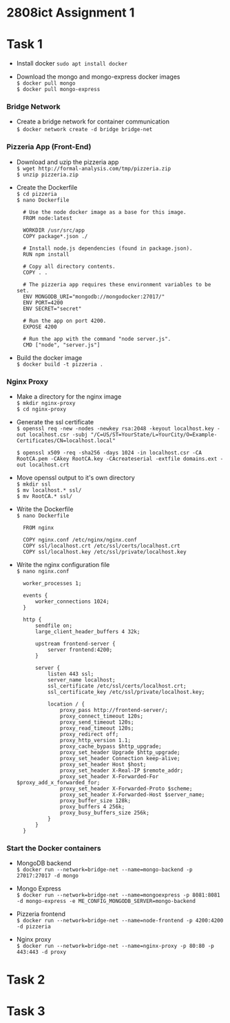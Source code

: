 # 2808ict Assignment 1


# Task 1

- Install docker
`sudo apt install docker`


- Download the mongo and mongo-express docker images \
    `$ docker pull mongo` \
    `$ docker pull mongo-express`


### Bridge Network
- Create a bridge network for container communication \
    `$ docker network create -d bridge bridge-net`


### Pizzeria App (Front-End)

- Download and uzip the pizzeria app \
    `$ wget http://formal-analysis.com/tmp/pizzeria.zip` \
    `$ unzip pizzeria.zip`

- Create the Dockerfile \
    `$ cd pizzeria` \
    `$ nano Dockerfile`

        # Use the node docker image as a base for this image.
        FROM node:latest

        WORKDIR /usr/src/app
        COPY package*.json ./

        # Install node.js dependencies (found in package.json).
        RUN npm install

        # Copy all directory contents.
        COPY . .

        # The pizzeria app requires these environment variables to be set.
        ENV MONGODB_URI="mongodb://mongodocker:27017/"
        ENV PORT=4200
        ENV SECRET="secret"

        # Run the app on port 4200.
        EXPOSE 4200

        # Run the app with the command "node server.js".
        CMD ["node", "server.js"]

- Build the docker image \
    `$ docker build -t pizzeria .`


### Nginx Proxy
- Make a directory for the nginx image  \
    `$ mkdir nginx-proxy` \
    `$ cd nginx-proxy`

- Generate the ssl certificate \
    `$ openssl req -new -nodes -newkey rsa:2048 -keyout localhost.key -out localhost.csr -subj "/C=US/ST=YourState/L=YourCity/O=Example-Certificates/CN=localhost.local"`

    `$ openssl x509 -req -sha256 -days 1024 -in localhost.csr -CA RootCA.pem -CAkey RootCA.key -CAcreateserial -extfile domains.ext -out localhost.crt`

- Move openssl output to it's own directory \
    `$ mkdir ssl` \
    `$ mv localhost.* ssl/` \
    `$ mv RootCA.* ssl/`

- Write the Dockerfile \
    `$ nano Dockerfile`

        FROM nginx

        COPY nginx.conf /etc/nginx/nginx.conf
        COPY ssl/localhost.crt /etc/ssl/certs/localhost.crt
        COPY ssl/localhost.key /etc/ssl/private/localhost.key

- Write the nginx configuration file \
    `$ nano nginx.conf`

        worker_processes 1;

        events {
            worker_connections 1024;
        }

        http {
            sendfile on;
            large_client_header_buffers 4 32k;

            upstream frontend-server {
                server frontend:4200;
            }

            server {
                listen 443 ssl;
                server_name localhost;
                ssl_certificate /etc/ssl/certs/localhost.crt;
                ssl_certificate_key /etc/ssl/private/localhost.key;

                location / {
                    proxy_pass http://frontend-server/;
                    proxy_connect_timeout 120s;
                    proxy_send_timeout 120s;
                    proxy_read_timeout 120s;
                    proxy_redirect off;
                    proxy_http_version 1.1;
                    proxy_cache_bypass $http_upgrade;
                    proxy_set_header Upgrade $http_upgrade;
                    proxy_set_header Connection keep-alive;
                    proxy_set_header Host $host;
                    proxy_set_header X-Real-IP $remote_addr;
                    proxy_set_header X-Forwarded-For $proxy_add_x_forwarded_for;
                    proxy_set_header X-Forwarded-Proto $scheme;
                    proxy_set_header X-Forwarded-Host $server_name;
                    proxy_buffer_size 128k;
                    proxy_buffers 4 256k;
                    proxy_busy_buffers_size 256k;
                }
            }
        }


### Start the Docker containers
- MongoDB backend \
    `$ docker run --network=bridge-net --name=mongo-backend -p 27017:27017 -d mongo`

- Mongo Express \
    `$ docker run --network=bridge-net --name=mongoexpress -p 8081:8081 -d mongo-express -e ME_CONFIG_MONGODB_SERVER=mongo-backend`

- Pizzeria frontend \
    `$ docker run --network=bridge-net --name=node-frontend -p 4200:4200 -d pizzeria`

- Nginx proxy \
    `$ docker run --network=bridge-net --name=nginx-proxy -p 80:80 -p 443:443 -d proxy`




# Task 2



# Task 3


